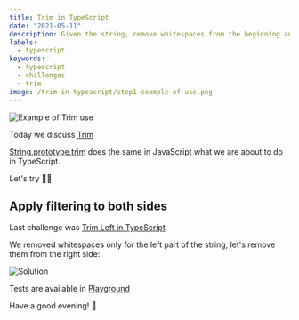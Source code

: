 ```yaml
---
title: Trim in TypeScript
date: "2021-05-11"
description: Given the string, remove whitespaces from the beginning and the end
labels:
  - typescript
keywords:
  - typescript
  - challenges
  - trim
image: /trim-in-typescript/step1-example-of-use.png
---
```


![Example of Trim use](/trim-in-typescript/step1-example-of-use.png)

Today we discuss [Trim](https://github.com/type-challenges/type-challenges/blob/master/questions/108-medium-trim/README.md)

[String.prototype.trim](https://developer.mozilla.org/en-US/docs/Web/JavaScript/Reference/Global_Objects/String/Trim) does the same in JavaScript what we are about to do in TypeScript.

Let's try 👩‍💻

## Apply filtering to both sides

Last challenge was [Trim Left in TypeScript](/2021-05-10-trim-left-in-typescript/)

We removed whitespaces only for the left part of the string, let's remove them from the right side:

![Solution](/trim-in-typescript/step2-solution.png)

Tests are available in [Playground](https://www.typescriptlang.org/play?ssl=28&ssc=9&pln=22&pc=1#code/PQKgUABBCMAMAcEC0EAqAnAlgW0spBheARgJ4QCCAdgC4AWA9leQGICuEAFAAICGtAMzYBKCAGJsAUwAmmNtnE1J2AA4AbXkqRrMS9LzV48YkxACKbSQGcamJkagBJVWuWTaEAAYYcAHlQAfJ4QAO50mADGdBA0vADW1hD8EJIAHrwRNBA2WFQA5jGkKpJJVNIQ6JI0bOhUVkkQVJIh2TS5BSG60fQlYbrWKhklAugMCsQM9Cll9ZXYDABuMgB0DhAsDOgp6S6Sa54HNFZ4NEUlbTgyEAC8aFjYvgDkUAASkmpqDBAA6ptq5RBHgEIMBgNtipkrjQvsQSo83h8vr90P9HngDp41sCAGqYZoQJgQADiuhebGIAC4IHQaDQVFYKaCjlFlgArKzLTZ5YBweBgEDAMBC0AQAD64olkolEAAmgwahAAMIMaQlN6VMVSrWiiACoWnYo-cJKKyDCIlW7PZ4AH0BAB0qDb7TRHgBufVnO5+ADK2yUM1a7WBt19aX90nqngAJABvb7GgZDAC+scwVAEki23qTmKgAH4vQ9vQE8FTQ6lw5HU+nMxBs7H4-1Tcnc1AIAWfEWS22IGX3WARdqtWhrFlFbwrIkh1LdYKcCpNlkYxAAKIARzYBgANKvUhCskmICMxoDuAbJEgogZXPlrMA2LY1FY0WBzxAIhPErcANp4Fd7yRMl8ddNzUfx7ieHIgR3R4oICAItz-ACgJAgxwL8Z44JguCEKQ-dgI3NDOyeHtA2gwEcMQqB-3w1CwOI2C2jbcjGPQIFcOo5CaAI0D0IeZ4exyUiWMovDAO4ui+JIqAHTtLIBAYGFeC2OSWIUpS2PgxCAF0hWFEBNWncV1hqHosyUelDKM2cB3AKBgW9OhlJKUh5S2KwGDUB87DqKkaTpBkmSsFl2U5dBuV5YB+CsEJMzwHE8RaDyvNsJgGWpWl6UZYBmToNkOS5HkEGAZLvLS+KIAAWU2EpFScj53Dyaw-MywKcuCvLQq5flBTAIA)

Have a good evening! 🌆
